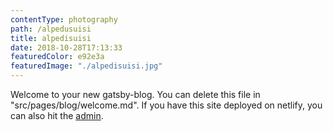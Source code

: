 ```yaml
---
contentType: photography
path: /alpedusuisi
title: alpedisuisi
date: 2018-10-28T17:13:33
featuredColor: e92e3a
featuredImage: "./alpedisuisi.jpg"
---
```

Welcome to your new gatsby-blog. You can delete this file in "src/pages/blog/welcome.md". If you have this site deployed on netlify, you can also hit the [admin](/admin).